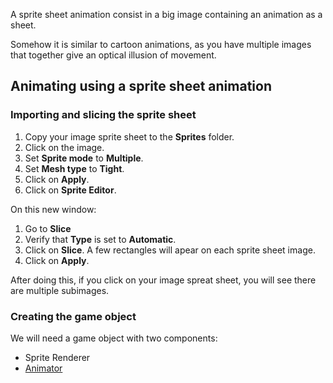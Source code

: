 A sprite sheet animation consist in a big image containing an animation as a sheet.

Somehow it is similar to cartoon animations, as you have multiple images that together give an optical illusion of movement.

## Animating using a sprite sheet animation

### Importing and slicing the sprite sheet

1. Copy your image sprite sheet to the **Sprites** folder.
2. Click on the image.
3. Set **Sprite mode** to **Multiple**.
4. Set **Mesh type** to **Tight**.
5. Click on **Apply**.
6. Click on **Sprite Editor**.

On this new window:

1. Go to **Slice** 
2. Verify that **Type** is set to **Automatic**.
3. Click on **Slice**.
A few rectangles will apear on each sprite sheet image.
4. Click on **Apply**.

After doing this, if you click on your image spreat sheet, you will see there are multiple subimages.

### Creating the game object

We will need a game object with two components:

- Sprite Renderer
- [Animator](https://github.com/Flashky/learn-unity/blob/master/Components%20-%20Animator.md)


